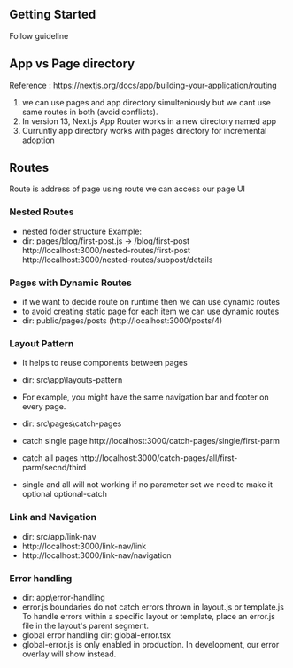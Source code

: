 ## Getting Started

Follow guideline


## App vs Page directory
Reference : https://nextjs.org/docs/app/building-your-application/routing
1) we can use pages and app directory simulteniously but we cant use same routes in both (avoid conflicts).
2) In version 13, Next.js App Router works in a new directory named app
3) Curruntly app directory works with pages directory for incremental adoption

## Routes
Route is address of page using route we can access our page UI

### Nested Routes
- nested folder structure
Example:
- dir: pages/blog/first-post.js → /blog/first-post
http://localhost:3000/nested-routes/first-post
http://localhost:3000/nested-routes/subpost/details

### Pages with Dynamic Routes
- if we want to decide route on runtime then we can use dynamic routes
- to avoid creating static page for each item we can use dynamic routes
- dir: public/pages/posts (http://localhost:3000/posts/4)

### Layout Pattern
- It helps to reuse components between pages
- dir: src\app\layouts-pattern
- For example, you might have the same navigation bar and footer on every page.

- dir: src\pages\catch-pages
- catch single page http://localhost:3000/catch-pages/single/first-parm 
- catch all pages http://localhost:3000/catch-pages/all/first-parm/secnd/third
- single and all will not working if no parameter set we need to make it optional optional-catch

### Link and Navigation

- dir: src/app/link-nav
- http://localhost:3000/link-nav/link
- http://localhost:3000/link-nav/navigation


### Error handling
- dir: app\error-handling
- error.js boundaries do not catch errors thrown in layout.js or template.js To handle errors within a specific layout or template, place an error.js file in the layout's parent segment.
- global error handling dir: global-error.tsx
- global-error.js is only enabled in production. In development, our error overlay will show instead.
